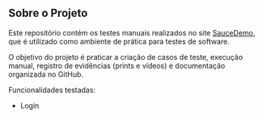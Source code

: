## Sobre o Projeto

Este repositório contém os testes manuais realizados no site [SauceDemo](https://www.saucedemo.com/), que é utilizado como ambiente de prática para testes de software.

O objetivo do projeto é praticar a criação de casos de teste, execução manual, registro de evidências (prints e vídeos) e documentação organizada no GitHub.

Funcionalidades testadas:
- Login


